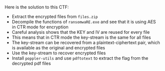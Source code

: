 Here is the solution to this CTF:

- Extract the encrypted files from `files.zip`
- Decompile the functions of `ransomwaRE.exe` and see that it is using AES in CTR mode for encryption
- Careful analysis shows that the KEY and IV are reused for every file
- This means that in CTR mode the key-stream is the same for all files
- The key-stream can be recovered from a plaintext-ciphertext pair, which is available as the original and encrypted files
- Use the key-stream to recover encrypted files
- Install `poppler-utils` and use `pdftotext` to extract the flag from the decrypted pdf files
